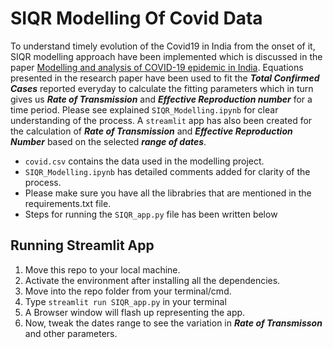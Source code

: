 # SIQR Modelling Of Covid Data

To understand timely evolution of the Covid19 in India from the onset of it, SIQR modelling approach have been implemented which is discussed in the paper [Modelling and analysis of COVID-19 epidemic in India](https://www.sciencedirect.com/science/article/pii/S2666449620300311). Equations presented in the research paper have been used to fit the ***Total Confirmed Cases*** reported everyday to calculate the fitting parameters which in turn gives us  ***Rate of Transmission*** and ***Effective Reproduction number*** for a time period. Please see explained `SIQR_Modelling.ipynb` for clear understanding of the process. A `streamlit` app has also been created for the calculation of ***Rate of Transmission*** and ***Effective Reproduction Number*** based on the selected ***range of dates***.

* `covid.csv` contains the data used in the modelling project.
* `SIQR_Modelling.ipynb` has detailed comments added for clarity of the process.
* Please make sure you have all the librabries that are mentioned in the requirements.txt file.
* Steps for running the `SIQR_app.py` file has been written below 

## Running Streamlit App

   1. Move this repo to your local machine.
   2. Activate the environment after installing all the dependencies. 
   3. Move into the repo folder from your terminal/cmd.
   4. Type `streamlit run SIQR_app.py` in your terminal
   5. A Browser window will flash up representing the app.
   6. Now, tweak the dates range to see the variation in ***Rate of Transmisson*** and other parameters.

